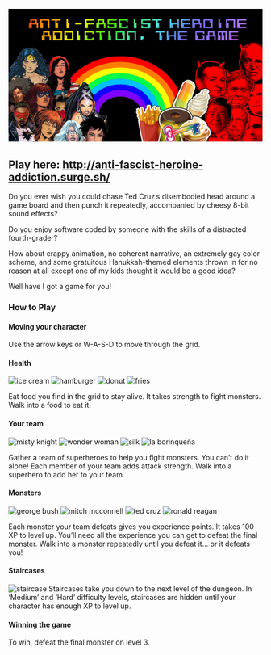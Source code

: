 ![Anti-Fascist Heroine Addiction, The Game](https://raw.githubusercontent.com/rifkegribenes/anti-fascist-heroine-addiction/master/src/img/og-image.jpg "Lady superheroes vs Republican politicians: the ultimate smackdown")

## Play here: http://anti-fascist-heroine-addiction.surge.sh/

Do you ever wish you could chase Ted Cruz’s disembodied head around a game board and then punch it repeatedly, accompanied by cheesy 8-bit sound effects?

Do you enjoy software coded by someone with the skills of a distracted fourth-grader?

How about crappy animation, no coherent narrative, an extremely gay color scheme, and some gratuitous Hanukkah-themed elements thrown in for no reason at all except one of my kids thought it would be a good idea?

Well have I got a game for you!

<div class="splash__instructions">

### How to Play

#### Moving your character

Use the arrow keys or W-A-S-D to move through the grid.

</div>

#### Health

![ice cream](https://raw.githubusercontent.com/rifkegribenes/dungeon-crawler/master/src/img/ice-cream_32.png) ![hamburger](https://raw.githubusercontent.com/rifkegribenes/dungeon-crawler/master/src/img/hamburger_32.png) ![donut](https://raw.githubusercontent.com/rifkegribenes/dungeon-crawler/master/src/img/donut_32.png) ![fries](https://raw.githubusercontent.com/rifkegribenes/dungeon-crawler/master/src/img/fries_32.png)

Eat food you find in the grid to stay alive. It takes strength to fight monsters. Walk into a food to eat it.

#### Your team

![misty knight](https://raw.githubusercontent.com/rifkegribenes/dungeon-crawler/master/src/img/misty-knight_32_c.png) ![wonder woman](https://raw.githubusercontent.com/rifkegribenes/dungeon-crawler/master/src/img/wonder-woman_32_c.png) ![silk](https://raw.githubusercontent.com/rifkegribenes/dungeon-crawler/master/src/img/silk_32_c.png) ![la borinqueña](https://raw.githubusercontent.com/rifkegribenes/dungeon-crawler/master/src/img/la-borinquena_32_c.png)

Gather a team of superheroes to help you fight monsters. You can’t do it alone! Each member of your team adds attack strength. Walk into a superhero to add her to your team.

#### Monsters

![george bush](https://raw.githubusercontent.com/rifkegribenes/dungeon-crawler/master/src/img/bush_32.png) ![mitch mcconnell](https://raw.githubusercontent.com/rifkegribenes/dungeon-crawler/master/src/img/mcconnell_32.png) ![ted cruz](https://raw.githubusercontent.com/rifkegribenes/dungeon-crawler/master/src/img/cruz_32.png) ![ronald reagan](https://raw.githubusercontent.com/rifkegribenes/dungeon-crawler/master/src/img/reagan_32.png)

Each monster your team defeats gives you experience points. It takes 100 XP to level up. You’ll need all the experience you can get to defeat the final monster. Walk into a monster repeatedly until you defeat it... or it defeats you!

#### Staircases

![staircase](https://raw.githubusercontent.com/rifkegribenes/dungeon-crawler/master/src/img/staircase_32_c.png) Staircases take you down to the next level of the dungeon. In ‘Medium’ and ‘Hard’ difficulty levels, staircases are hidden until your character has enough XP to level up.

#### Winning the game

To win, defeat the final monster on level 3.</div>



